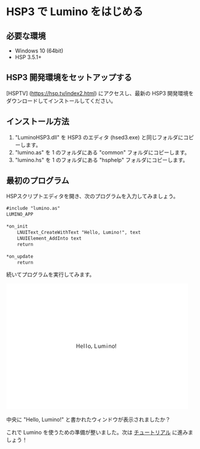 HSP3 で Lumino をはじめる
==========

必要な環境
----------

- Windows 10 (64bit)
- HSP 3.5.1+

HSP3 開発環境をセットアップする
----------

[HSPTV] (https://hsp.tv/index2.html) にアクセスし、最新の HSP3 開発環境をダウンロードしてインストールしてください。

インストール方法
--------------------

1. "LuminoHSP3.dll" を HSP3 のエディタ (hsed3.exe) と同じフォルダにコピーします。
2. "lumino.as" を 1 のフォルダにある "common" フォルダにコピーします。
3. "lumino.hs" を 1 のフォルダにある "hsphelp" フォルダにコピーします。


最初のプログラム
----------

HSPスクリプトエディタを開き、次のプログラムを入力してみましょう。

```hsp
#include "lumino.as"
LUMINO_APP

*on_init
	LNUIText_CreateWithText "Hello, Lumino!", text
	LNUIElement_AddInto text
    return

*on_update
    return
```

続いてプログラムを実行してみます。

![](img/first-program.png)

中央に "Hello, Lumino!" と書かれたウィンドウが表示されましたか？

これで Lumino を使うための準備が整いました。次は [チュートリアル](../first-tutorial/1-basic.md) に進みましょう！
